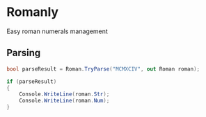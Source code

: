 # Romanly

Easy roman numerals management

## Parsing

```csharp
bool parseResult = Roman.TryParse("MCMXCIV", out Roman roman);

if (parseResult) 
{
    Console.WriteLine(roman.Str);
    Console.WriteLine(roman.Num);
}
```